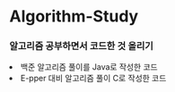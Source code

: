 # Algorithm-Study
### 알고리즘 공부하면서 코드한 것 올리기
 <li> 백준 알고리즘 풀이를 Java로 작성한 코드
 <li> E-pper 대비 알고리즘 풀이 C로 작성한 코드
